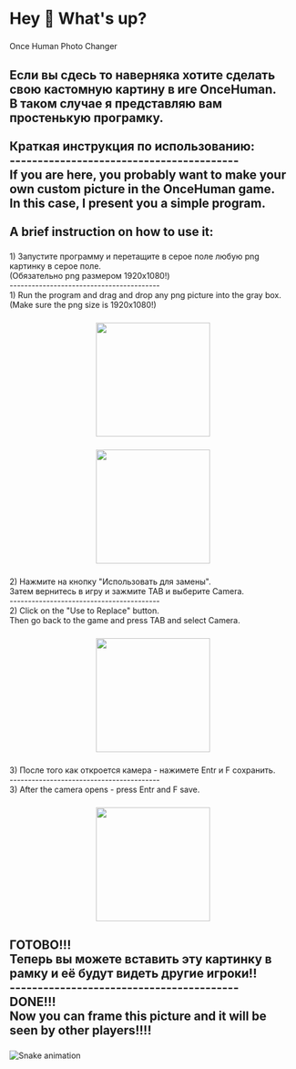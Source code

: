 <h1 align="left">Hey 👋 What's up?</h1>

###

<p align="left">Once Human Photo Changer</p>

###

<h2 align="left">Если вы сдесь то наверняка хотите сделать свою кастомную картину в иге OnceHuman.<br>В таком случае я представляю вам простенькую програмку.<br><br>Краткая инструкция по использованию:<br>-----------------------------------------<br>If you are here, you probably want to make your own custom picture in the OnceHuman game.<br>In this case, I present you a simple program.<br><br>A brief instruction on how to use it:</h2>

###

<p align="left">1) Запустите программу и перетащите в серое поле любую png картинку в серое поле.<br>(Обязательно png размером 1920x1080!)<br>-----------------------------------------<br>1) Run the program and drag and drop any png picture into the gray box.<br>(Make sure the png size is 1920x1080!)</p>

###

<div align="center">
  <img height="200" src="https://i.postimg.cc/85GmJvTF/2024-08-10-155551417.png"  />
</div>

###

<div align="center">
  <img height="200" src="https://i.postimg.cc/W3ftLRY2/2024-08-10-160109400.png"  />
</div>

###

<p align="left">2) Нажмите на кнопку "Использовать для замены".<br>Затем вернитесь в игру и зажмите TAB и выберите Camera.<br>-----------------------------------------<br>2) Click on the "Use to Replace" button.<br>Then go back to the game and press TAB and select Camera.</p>

###

<div align="center">
  <img height="200" src="https://i.postimg.cc/gJPbxgwv/2024-08-10-160625046.png"  />
</div>

###

<p align="left">3) После того как откроется камера - нажимете Entr и F сохранить. <br>-----------------------------------------<br>3) After the camera opens - press Entr and F save.</p>

###

<div align="center">
  <img height="200" src="https://i.postimg.cc/BbMrwsmg/2024-08-10-160737508.png"  />
</div>

###

<h2 align="left">ГОТОВО!!!<br>Теперь вы можете вставить эту картинку в рамку и её будут видеть другие игроки!!<br>-----------------------------------------<br>DONE!!!<br>Now you can frame this picture and it will be seen by other players!!!!</h2>

###

<img src="https://raw.githubusercontent.com/lReDragol/lReDragol/output/snake.svg" alt="Snake animation" />

###

